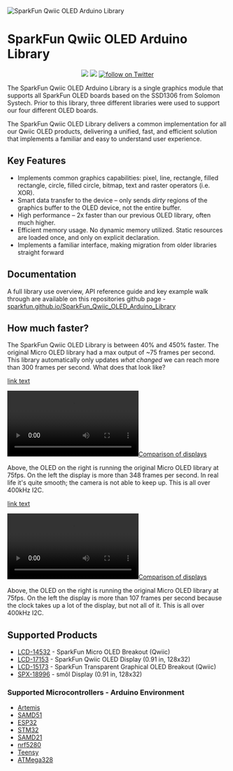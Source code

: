 ![SparkFun Qwiic OLED Arduino Library](https://github.com/sparkfun/SparkFun_Qwiic_OLED_Arduino_Library/blob/main/docs/img/OLEDLibBanner.png "SparkFun Qwiic OLED Arduino Library")

# SparkFun Qwiic OLED Arduino Library
<p align="center">
	<a href="https://github.com/sparkfun/SparkFun_Qwiic_OLED_Arduino_Library/issues" alt="Issues">
		<img src="https://img.shields.io/github/issues/sparkfun/SparkFun_Qwiic_OLED_Arduino_Library.svg" /></a>
	<a href="https://github.com/sparkfun/SparkFun_Qwiic_OLED_Arduino_Library/blob/master/LICENSE" alt="License">
		<img src="https://img.shields.io/badge/license-MIT-blue.svg" /></a>
	<a href="https://twitter.com/intent/follow?screen_name=sparkfun">
        	<img src="https://img.shields.io/twitter/follow/sparkfun.svg?style=social&logo=twitter"
           	 alt="follow on Twitter"></a>
	
</p>
The SparkFun Qwiic OLED Arduino Library is a single graphics module that supports all SparkFun OLED boards based on the SSD1306 from Solomon Systech. Prior to this library, three different libraries were used to support our four different OLED boards. 

The SparkFun Qwiic OLED Library delivers a common implementation for all our Qwiic OLED products, delivering a unified, fast, and efficient solution that implements a familiar and easy to understand user experience.

## Key Features
*	Implements common graphics capabilities: pixel, line, rectangle, filled rectangle, circle, filled circle, bitmap, text and raster operators (i.e. XOR).
* Smart data transfer to the device – only sends _dirty_ regions of the graphics buffer to the OLED device, not the entire buffer. 
* High performance – 2x faster than our previous OLED library, often much higher. 
* Efficient memory usage. No dynamic memory utilized. Static resources are loaded once, and only on explicit declaration. 
* Implements a familiar interface, making migration from older libraries straight forward

## Documentation
A full library use overview, API reference guide and key example walk through are available on this repositories github page - [sparkfun.github.io/SparkFun_Qwiic_OLED_Arduino_Library](https://sparkfun.github.io/SparkFun_Qwiic_OLED_Arduino_Library/)

## How much faster?

The SparkFun Qwiic OLED Library is between 40% and 450% faster. The original Micro OLED library had a max output of ~75 frames per second. This library automatically only updates *what changed* we can reach more than 300 frames per second. What does that look like? 

[link text](https://cdn.sparkfun.com/assets/learn_tutorials/2/1/8/8/OLED_Lib_Truck_New_vs_Old.mp4)

[![Comparison of displays](https://cdn.sparkfun.com/assets/learn_tutorials/2/1/8/8/OLED_Lib_Truck_New_vs_Old.mp4)](https://cdn.sparkfun.com/assets/learn_tutorials/2/1/8/8/OLED_Lib_Truck_New_vs_Old.mp4)

Above, the OLED on the right is running the original Micro OLED library at 75fps. On the left the display is more than 348 frames per second. In real life it's quite smooth; the camera is not able to keep up. This is all over 400kHz I2C.

[link text](https://cdn.sparkfun.com/assets/learn_tutorials/2/1/8/8/OLED_Lib_Clock_New_vs_Old.mp4)

[![Comparison of displays](https://cdn.sparkfun.com/assets/learn_tutorials/2/1/8/8/OLED_Lib_Clock_New_vs_Old.mp4)](https://cdn.sparkfun.com/assets/learn_tutorials/2/1/8/8/OLED_Lib_Clock_New_vs_Old.mp4)

Above, the OLED on the right is running the original Micro OLED library at 75fps. On the left the display is more than 107 frames per second because the clock takes up a lot of the display, but not all of it. This is all over 400kHz I2C.

## Supported Products

* [LCD-14532](https://www.sparkfun.com/products/14532) - SparkFun Micro OLED Breakout (Qwiic)
* [LCD-17153](https://www.sparkfun.com/products/17153) - SparkFun Qwiic OLED Display (0.91 in, 128x32)
* [LCD-15173](https://www.sparkfun.com/products/15173) - SparkFun Transparent Graphical OLED Breakout (Qwiic) 
* [SPX-18996](https://www.sparkfun.com/products/18996) - smôl Display (0.91 in, 128x32) 

### Supported Microcontrollers - Arduino Environment

* [Artemis](https://www.sparkfun.com/products/15574)
* [SAMD51](https://www.sparkfun.com/products/14713)
* [ESP32](https://www.sparkfun.com/products/15663)
* [STM32](https://www.sparkfun.com/products/17712)
* [SAMD21](https://www.sparkfun.com/products/14812)
* [nrf5280](https://www.sparkfun.com/products/15025)
* [Teensy](https://www.sparkfun.com/products/16402)
* [ATMega328](https://www.sparkfun.com/products/18158)
